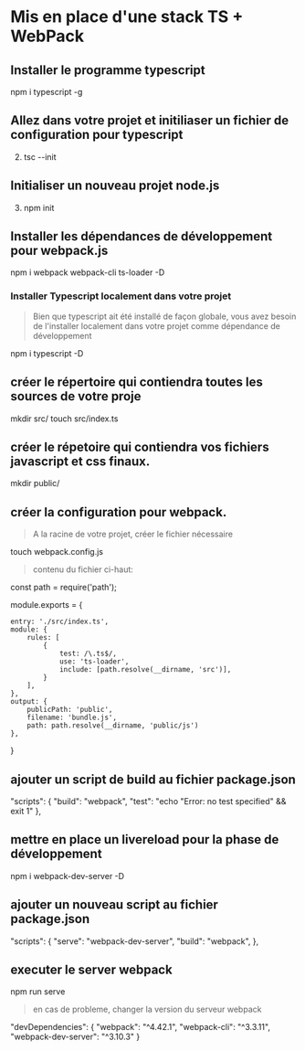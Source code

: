 # Mis en place d'une stack TS + WebPack

## Installer le programme typescript
 npm i typescript -g


## Allez dans votre projet et initiliaser un fichier de configuration pour typescript
2. tsc --init

## Initialiser un nouveau projet node.js
3. npm init 

## Installer les dépendances de développement pour webpack.js

npm i webpack webpack-cli ts-loader -D

### Installer Typescript localement dans votre projet

> Bien que typescript ait été installé de façon globale, vous avez besoin de l'installer localement dans votre projet comme dépendance de développement

npm i typescript -D

## créer le répertoire qui contiendra toutes les sources de votre proje

mkdir src/
touch src/index.ts

## créer le répetoire qui contiendra vos fichiers javascript et css finaux.

mkdir public/


## créer la configuration pour webpack.

> A la racine de votre projet, créer le fichier nécessaire 

touch webpack.config.js     

> contenu du fichier ci-haut: 

const path = require('path');

module.exports = {

    entry: './src/index.ts',
    module: {
        rules: [
            {
                test: /\.ts$/,
                use: 'ts-loader',
                include: [path.resolve(__dirname, 'src')],
            }
        ],
    },
    output: {
        publicPath: 'public',
        filename: 'bundle.js',
        path: path.resolve(__dirname, 'public/js')
    },

}

## ajouter un script de build au fichier package.json 

  "scripts": {
    "build": "webpack",
    "test": "echo \"Error: no test specified\" && exit 1"
  },

## mettre en place un livereload pour la phase de développement

npm i webpack-dev-server -D


## ajouter un nouveau script au fichier package.json

  "scripts": {
    "serve": "webpack-dev-server",
    "build": "webpack",
  },

## executer le server webpack
 npm run serve

> en cas de probleme, changer la version du serveur webpack

  "devDependencies": {
    "webpack": "^4.42.1",
    "webpack-cli": "^3.3.11",
    "webpack-dev-server": "^3.10.3"
  }

  ##
